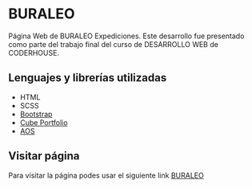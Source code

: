 # BURALEO

Página Web de BURALEO Expediciones.
Este desarrollo fue presentado como parte del trabajo final del curso de DESARROLLO WEB de CODERHOUSE. 

## Lenguajes y librerías utilizadas
- HTML
- SCSS
- [Bootstrap](https://getbootstrap.com/)
- [Cube Portfolio](http://webfixture.com/cbp-plugin/documentation/)
- [AOS](https://michalsnik.github.io/aos/)


## Visitar página

Para visitar la página podes usar el siguiente link [BURALEO](https://gmichelan2.github.io/buraleoexpediciones/)